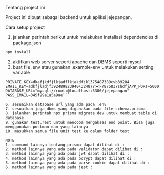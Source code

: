 Tentang project ini

Project ini dibuat sebagai backend untuk apliksi jejepangan.

Cara setup project

1. jalankan perintah berikut untuk melakukan installasi dependencies di package.json

```npm install```

2. aktifkan web server seperti apache dan DBMS seperti mysql
4. buat file .env atau gunakan .example-env untuk melakukan setting variable

```APP_URL=https://localhost:5000 
PRIVATE_KEY=dkafjkdfjlkjadflkjakdfjkl375487389cvb39284
EMAIL_KEY=adkfjladjf392489823940\3248??><>?87583?shdfjAPP_PORT=5000
DATABASE_URL="mysql://root:@localhost:3306/jejepangan"
PASS_EMAIL=345f99a1a5a9ae```

6. sesuaikan database url yang ada pada .env
7. sesuaikan juga dbms yang digunakan pada file schema.prisma
8. jalankan perintah npx prisma migrate dev untuk membuat table di database
9. gunakan test.rest untuk mencoba mengakses end point. Bisa juga menggunakan postman dan yang lainnya
10. masukkan semua file unit test ke dalam folder test

NOTE
1. command lainnya tentang prisma dapat dilihat di : 
2. method lainnya yang ada pada validator dapat dilihat di : 
3. methid lainnya yang ada pada jwt dapat dilihat di : 
4. method lainnya yang ada pada bcrypt dapat dilihat di : 
5. method lainnya yang ada pada parse-cookie dapat dilihat di : 
6. method lainnya yang ada pada jest : 
